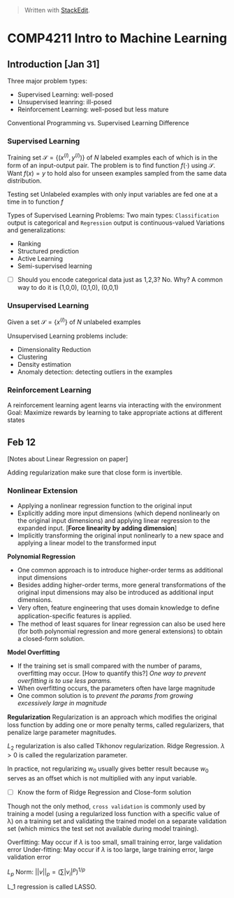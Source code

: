 


> Written with [StackEdit](https://stackedit.io/).
# COMP4211 Intro to Machine Learning

## Introduction [Jan 31]

Three major problem types:
- Supervised Learning: well-posed
- Unsupervised leanring: ill-posed
- Reinforcement Learning: well-posed but less mature

Conventional Programming vs. Supervised Learning Difference

### Supervised Learning
Training set $\mathcal{S} = \{(x^{(l)}, y^{(l)})\}$ of $N$ labeled examples each of which is in the form of an input-output pair. The problem is to find function $f(\cdot)$ using $\mathcal{S}$. Want $f(x) = y$ to hold also for unseen examples sampled from the same data distribution.

Testing set Unlabeled examples with only input variables are fed one at a time in to function $f$ 

Types of Supervised Learning Problems:
Two main types: `Classification` output is categorical and `Regression` output is continuous-valued
Variations and generalizations:
- Ranking
- Structured prediction
- Active Learning
- Semi-supervised learning

 - [ ] Should you encode categorical data just as 1,2,3? No. Why? 
 A common way to do it is (1,0,0), (0,1,0), (0,0,1)

### Unsupervised Learning
Given a set $\mathcal{S} = \{x^{(l)}\}$ of $N$ unlabeled examples

Unsupervised Learning problems include:
- Dimensionality Reduction
- Clustering
- Density estimation
- Anomaly detection: detecting outliers in the examples

### Reinforcement Learning

A reinforcement learning agent learns via interacting with the environment
Goal: Maximize rewards by learning to take appropriate actions at different states

## Feb 12

[Notes about Linear Regression on paper]

Adding regularization make sure that close form is invertible. 

### Nonlinear Extension

- Applying a nonlinear regression function to the original input
- Explicitly adding more input dimensions (which depend nonlinearly on the original input dimensions) and applying linear regression to the expanded input. [**Force linearity by adding dimension**]
- Implicitly transforming the original input nonlinearly to a new space and applying a linear model to the transformed input

**Polynomial Regression**
- One common approach is to introduce higher-order terms as additional input dimensions
- Besides adding higher-order terms, more general transformations of the original input dimensions may also be introduced as additional input dimensions.
- Very often, feature engineering that uses domain knowledge to deﬁne application-speciﬁc features is applied.
- The method of least squares for linear regression can also be used here (for both polynomial regression and more general extensions) to obtain a closed-form solution.

**Model Overfitting**
- If the training set is small compared with the number of params, overfitting may occur. [How to quantify this?] *One way to prevent overfitting is to use less params.*
- When overfitting occurs, the parameters often have large magnitude
- One common solution is to *prevent the params from growing excessively large in magnitude*

**Regularization**
Regularization is an approach which modiﬁes the original loss function by adding one or more penalty terms, called regularizers, that penalize large parameter magnitudes.

$L_2$ regularization is also called Tikhonov regularization. Ridge Regression.
$\lambda > 0$ is called the regularization parameter.

In practice, not regularizing $w_0$ usually gives better result because $w_0$ serves as an oﬀset which is not multiplied with any input variable.

- [ ] Know the form of Ridge Regression and Close-form solution

Though not the only method, `cross validation` is commonly used by training a model (using a regularized loss function with a specific value of λ) on a training set and validating the trained model on a separate validation set (which mimics the test set not available during model training).

Overfitting: May occur if $\lambda$ is too small, small training error, large validation error
Under-fitting: May occur if $\lambda$ is too large, large training error, large validation error

$L_p$ Norm: $||v||_p = (\sum |v_i|^p)^{1/p}$

L_1 regression is called LASSO.



 


<!--stackedit_data:
eyJoaXN0b3J5IjpbNjQyMzQ0MDI3LDE2NDIwOTIzNTMsLTE3OD
I2MjAwMSwtMTc1ODY1NjU3MSwxOTc1OTM5OTI3LC05NzU4MzY3
NDksNDc2MjA5MjY4XX0=
-->